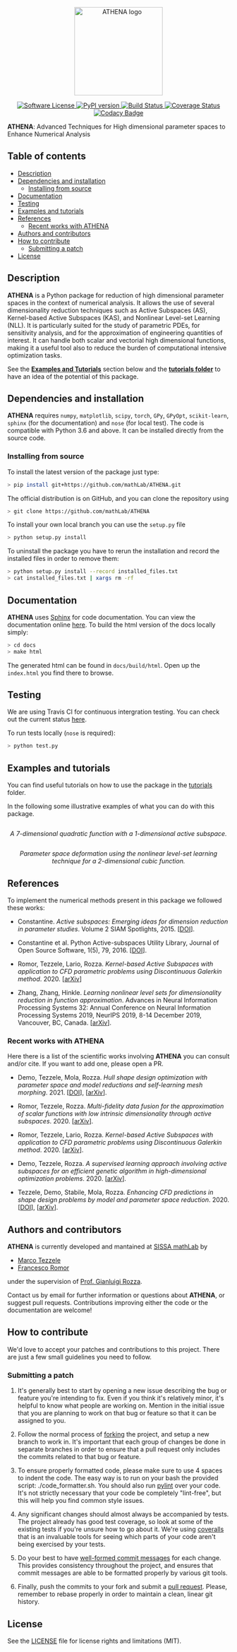 <p align="center">
  <a href="http://mathlab.github.io/ATHENA/" target="_blank" >
    <img alt="ATHENA logo" src="readme/logo_athena.png" width="200" />
  </a>
</p>
<p align="center">
    <a href="https://github.com/mathLab/ATHENA/blob/master/LICENSE" target="_blank">
        <img alt="Software License" src="https://img.shields.io/badge/license-MIT-brightgreen.svg?style=flat-square">
    </a>
    <a href="https://badge.fury.io/py/athena-mathlab" target="_blank">
      <img alt="PyPI version" src="https://badge.fury.io/py/athena-mathlab.svg">
    </a>
    <a href="https://travis-ci.org/mathLab/ATHENA" target="_blank">
        <img alt="Build Status" src="https://travis-ci.org/mathLab/ATHENA.svg">
    </a>
    <a href="https://coveralls.io/github/mathLab/ATHENA" target="_blank">
        <img alt="Coverage Status" src="https://coveralls.io/repos/github/mathLab/ATHENA/badge.svg">
    </a>
    <a href="https://www.codacy.com/manual/mathLab/ATHENA?utm_source=github.com&amp;utm_medium=referral&amp;utm_content=mathLab/ATHENA&amp;utm_campaign=Badge_Grade" target="_blank">
        <img alt="Codacy Badge" src="https://api.codacy.com/project/badge/Grade/da9bf8c772a74a038f3b44a91748c91b">
    </a>
</p>

**ATHENA**: Advanced Techniques for High dimensional parameter spaces to Enhance Numerical Analysis

## Table of contents
* [Description](#description)
* [Dependencies and installation](#dependencies-and-installation)
	* [Installing from source](#installing-from-source)
* [Documentation](#documentation)
* [Testing](#testing)
* [Examples and tutorials](#examples-and-tutorials)
* [References](#references)
	* [Recent works with ATHENA](#recent-works-with-athena)
* [Authors and contributors](#authors-and-contributors)
* [How to contribute](#how-to-contribute)
	* [Submitting a patch](#submitting-a-patch)
* [License](#license)

## Description
**ATHENA** is a Python package for reduction of high dimensional parameter spaces in the context of numerical analysis. It allows the use of several dimensionality reduction techniques such as Active Subspaces (AS), Kernel-based Active Subspaces (KAS), and Nonlinear Level-set Learning (NLL). It is particularly suited for the study of parametric PDEs, for sensitivity analysis, and for the approximation of engineering quantities of interest. It can handle both scalar and vectorial high dimensional functions, making it a useful tool also to reduce the burden of computational intensive optimization tasks.

See the [**Examples and Tutorials**](#examples-and-tutorials) section below and the [**tutorials folder**](tutorials/README.md) to have an idea of the potential of this package.


## Dependencies and installation
**ATHENA** requires `numpy`, `matplotlib`, `scipy`, `torch`, `GPy`, `GPyOpt`,
`scikit-learn`, `sphinx` (for the documentation) and `nose` (for local test).
The code is compatible with Python 3.6 and above. It can be installed directly
from the source code.


### Installing from source
To install the latest version of the package just type:
```bash
> pip install git+https://github.com/mathLab/ATHENA.git
```

The official distribution is on GitHub, and you can clone the repository using
```bash
> git clone https://github.com/mathLab/ATHENA
```

To install your own local branch you can use the `setup.py` file
```bash
> python setup.py install
```

To uninstall the package you have to rerun the installation and record the installed files in order to remove them:

```bash
> python setup.py install --record installed_files.txt
> cat installed_files.txt | xargs rm -rf
```

## Documentation
**ATHENA** uses [Sphinx](http://www.sphinx-doc.org/en/stable/) for code documentation. You can view the documentation online [here](http://mathlab.github.io/ATHENA/). To build the html version of the docs locally simply:

```bash
> cd docs
> make html
```

The generated html can be found in `docs/build/html`. Open up the `index.html` you find there to browse.


## Testing

We are using Travis CI for continuous intergration testing. You can check out the current status [here](https://travis-ci.org/mathLab/ATHENA).

To run tests locally (`nose` is required):

```bash
> python test.py
```

## Examples and tutorials
You can find useful tutorials on how to use the package in the [tutorials](tutorials/README.md) folder.

In the following some illustrative examples of what you can do with this package.

<p align="center">
<img src="readme/as_video.gif" alt>
</p>
<p align="center">
<em>A 7-dimensional quadratic function with a 1-dimensional active subspace.</em>
</p>

<p align="center">
<img src="readme/nll_video.gif" alt>
</p>
<p align="center">
<em>Parameter space deformation using the nonlinear level-set learning technique for a 2-dimensional cubic function.</em>
</p>

## References
To implement the numerical methods present in this package we followed these works:

* Constantine. *Active subspaces: Emerging ideas for dimension reduction in parameter studies*. Volume 2 SIAM Spotlights, 2015. [[DOI](https://doi.org/10.1137/1.9781611973860)].

* Constantine et al. Python Active-subspaces Utility Library, Journal of Open Source Software, 1(5), 79, 2016. [[DOI](https://doi.org/10.21105/joss.00079)].

* Romor, Tezzele, Lario, Rozza. *Kernel-based Active Subspaces with application to CFD parametric problems using Discontinuous Galerkin method*. 2020. [[arXiv](https://arxiv.org/abs/2008.12083)]

* Zhang, Zhang, Hinkle. *Learning nonlinear level sets for dimensionality reduction in function approximation*. Advances in Neural Information Processing Systems 32: Annual Conference on Neural Information Processing Systems 2019, NeurIPS 2019, 8-14 December 2019, Vancouver, BC, Canada. [[arXiv](https://arxiv.org/abs/1902.10652)].


### Recent works with ATHENA
Here there is a list of the scientific works involving **ATHENA** you can consult and/or cite. If you want to add one, please open a PR.

* Demo, Tezzele, Mola, Rozza. *Hull shape design optimization with parameter space and model reductions and self-learning mesh morphing*. 2021. [[DOI](https://doi.org/10.3390/jmse9020185)], [[arXiv](https://arxiv.org/abs/2101.03781)].

* Romor, Tezzele, Rozza. *Multi-fidelity data fusion for the approximation of scalar functions with low intrinsic dimensionality through active subspaces*. 2020. [[arXiv](https://arxiv.org/abs/2010.08349)].

* Romor, Tezzele, Lario, Rozza. *Kernel-based Active Subspaces with application to CFD parametric problems using Discontinuous Galerkin method*. 2020. [[arXiv](https://arxiv.org/abs/2008.12083)].

* Demo, Tezzele, Rozza. *A supervised learning approach involving active subspaces for an efficient genetic algorithm in high-dimensional optimization problems*. 2020. [[arXiv](https://arxiv.org/abs/2006.07282)].

* Tezzele, Demo, Stabile, Mola, Rozza. *Enhancing CFD predictions in shape design problems by model and parameter space reduction*. 2020. [[DOI](https://doi.org/10.1186/s40323-020-00177-y)], [[arXiv](https://arxiv.org/abs/2001.05237)].


## Authors and contributors
**ATHENA** is currently developed and mantained at [SISSA mathLab](http://mathlab.sissa.it/) by
* [Marco Tezzele](mailto:marcotez@gmail.com)
* [Francesco Romor](mailto:francesco.romor@gmail.com)

under the supervision of [Prof. Gianluigi Rozza](mailto:gianluigi.rozza@sissa.it).

Contact us by email for further information or questions about **ATHENA**, or suggest pull requests. Contributions improving either the code or the documentation are welcome!


## How to contribute
We'd love to accept your patches and contributions to this project. There are just a few small guidelines you need to follow.

### Submitting a patch

  1. It's generally best to start by opening a new issue describing the bug or
     feature you're intending to fix.  Even if you think it's relatively minor,
     it's helpful to know what people are working on.  Mention in the initial
     issue that you are planning to work on that bug or feature so that it can
     be assigned to you.

  2. Follow the normal process of [forking][] the project, and setup a new
     branch to work in.  It's important that each group of changes be done in
     separate branches in order to ensure that a pull request only includes the
     commits related to that bug or feature.

  3. To ensure properly formatted code, please make sure to use 4
     spaces to indent the code. The easy way is to run on your bash the provided
     script: ./code_formatter.sh. You should also run [pylint][] over your code.
     It's not strictly necessary that your code be completely "lint-free",
     but this will help you find common style issues.

  4. Any significant changes should almost always be accompanied by tests.  The
     project already has good test coverage, so look at some of the existing
     tests if you're unsure how to go about it. We're using [coveralls][] that
     is an invaluable tools for seeing which parts of your code aren't being
     exercised by your tests.

  5. Do your best to have [well-formed commit messages][] for each change.
     This provides consistency throughout the project, and ensures that commit
     messages are able to be formatted properly by various git tools.

  6. Finally, push the commits to your fork and submit a [pull request][]. Please,
     remember to rebase properly in order to maintain a clean, linear git history.

[forking]: https://help.github.com/articles/fork-a-repo
[pylint]: https://www.pylint.org/
[coveralls]: https://coveralls.io
[well-formed commit messages]: http://tbaggery.com/2008/04/19/a-note-about-git-commit-messages.html
[pull request]: https://help.github.com/articles/creating-a-pull-request


## License

See the [LICENSE](LICENSE.rst) file for license rights and limitations (MIT).
